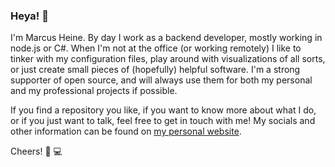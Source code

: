 ### Heya! 👋

I'm Marcus Heine. By day I work as a backend developer, mostly working in node.js or C#. When I'm not at the office (or working remotely) I like to tinker with my configuration files, play around with visualizations of all sorts, or just create small pieces of (hopefully) helpful software. I'm a strong supporter of open source, and will always use them for both my personal and my professional projects if possible.

If you find a repository you like, if you want to know more about what I do, or if you just want to talk, feel free to get in touch with me! My socials and other information can be found on [my personal website](https://mheine.se). 

Cheers! 🍻 💻
<!--
**mheine/mheine** is a ✨ _special_ ✨ repository because its `README.md` (this file) appears on your GitHub profile.

Here are some ideas to get you started:

- 🔭 I’m currently working on ...
- 🌱 I’m currently learning ...
- 👯 I’m looking to collaborate on ...
- 🤔 I’m looking for help with ...
- 💬 Ask me about ...
- 📫 How to reach me: ...
- 😄 Pronouns: ...
- ⚡ Fun fact: ...
-->
